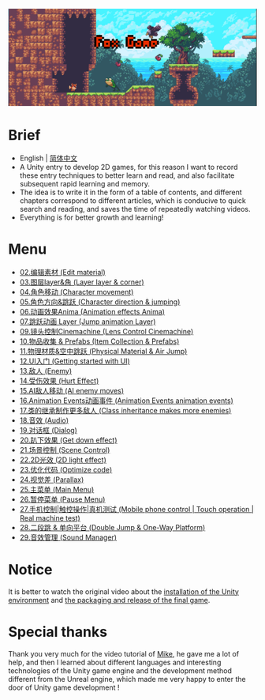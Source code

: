 ![image](./Image/Fox_t.png)
# Brief
- English | [简体中文](./README-CN.md)
- A Unity entry to develop 2D games, for this reason I want to record these entry techniques to better learn and read, and also facilitate subsequent rapid learning and memory.  
- The idea is to write it in the form of a table of contents, and different chapters correspond to different articles, which is conducive to quick search and reading, and saves the time of repeatedly watching videos.
- Everything is for better growth and learning!
# Menu
- [02.编辑素材 (Edit material)](https://github.com/Sugar0612/Fox/blob/main/Menu/02.Edit%20material/02.%E7%BC%96%E8%BE%91%E7%B4%A0%E6%9D%90%20(Edit%20material).md)  
- [03.图层layer&角 (Layer layer & corner)]()  
- [04.角色移动 (Character movement)]()  
- [05.角色方向&跳跃 (Character direction & jumping)]()  
- [06.动画效果Anima (Animation effects Anima)]()  
- [07.跳跃动画 Layer (Jump animation Layer)]()  
- [09.镜头控制Cinemachine (Lens Control Cinemachine)]()  
- [10.物品收集 & Prefabs (Item Collection & Prefabs)]()  
- [11.物理材质&空中跳跃 (Physical Material & Air Jump)]()  
- [12.UI入门 (Getting started with UI)]()  
- [13.敌人 (Enemy)]()  
- [14.受伤效果 (Hurt Effect)]()  
- [15.AI敌人移动 (AI enemy moves)]() 
- [16.Animation Events动画事件 (Animation Events animation events)]() 
- [17.类的继承制作更多敌人 (Class inheritance makes more enemies)]() 
- [18.音效 (Audio)]() 
- [19.对话框 (Dialog)]() 
- [20.趴下效果 (Get down effect)](https://github.com/Sugar0612/Fox/blob/main/Menu/20.Crouch/20.Crouch.md) 
- [21.场景控制 (Scene Control)](https://github.com/Sugar0612/Fox/blob/main/Menu/21.SceneControl/21.SceneControl.md) 
- [22.2D光效 (2D light effect)](https://github.com/Sugar0612/Fox/blob/main/Menu/22.2dLightEffect/22.2dLightEffect.md) 
- [23.优化代码 (Optimize code)]() 
- [24.视觉差 (Parallax)]() 
- [25.主菜单 (Main Menu)]() 
- [26.暂停菜单 (Pause Menu)]() 
- [27.手机控制|触控操作|真机测试 (Mobile phone control | Touch operation | Real machine test)]() 
- [28.二段跳 & 单向平台 (Double Jump & One-Way Platform)]() 
- [29.音效管理 (Sound Manager)]() 
# Notice
It is better to watch the original video about the [installation of the Unity environment](https://www.bilibili.com/video/BV1W4411Z7UC/?spm_id_from=333.788&vd_source=dc445fb4e41d3de7de2083486278c58b) and [the packaging and release of the final game](https://www.bilibili.com/video/BV17E411X7Ss/?spm_id_from=333.788&vd_source=dc445fb4e41d3de7de2083486278c58b).
# Special thanks
Thank you very much for the video tutorial of [Mike](https://space.bilibili.com/370283072), he gave me a lot of help, and then I learned about different languages and interesting technologies of the Unity game engine and the development method different from the Unreal engine, which made me very happy to enter the door of Unity game development !
